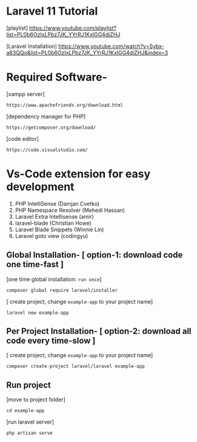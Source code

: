 # Laravel 11 Tutorial
[playlist] https://www.youtube.com/playlist?list=PL0b6OzIxLPbz7JK_YYrRJ1KxlGG4diZHJ

[Laravel Installation] https://www.youtube.com/watch?v=Sybx-a83QQo&list=PL0b6OzIxLPbz7JK_YYrRJ1KxlGG4diZHJ&index=3

# Required Software-
[xampp server]
```
https://www.apachefriends.org/download.html
``` 

[dependency manager for PHP]
```
https://getcomposer.org/download/
``` 

[code editor]
```
https://code.visualstudio.com/
```

# Vs-Code extension for easy development
1. PHP IntelliSense (Damjan Cvetko)
2. PHP Namespace Resolver (Mehedi Hassan)
3. Laravel Extra Intellisense (amir)
4. laravel-blade (Christian Howe)
5. Laravel Blade Snippets (Winnie Lin)
6. Laravel goto view (codingyu)

## Global Installation- [ option-1: download code one time-fast ]
[one time global installation: `run once`]
```
composer global require laravel/installer
```

[ create project, change `example-app` to your project name]
``` 
laravel new example-app
``` 

## Per Project Installation- [ option-2: download all code every time-slow ]
[ create project, change `example-app` to your project name]
``` 
composer create-project laravel/laravel example-app
``` 

## Run project
[move to project folder]
``` 
cd example-app
``` 

[run laravel server]
``` 
php artisan serve
``` 

